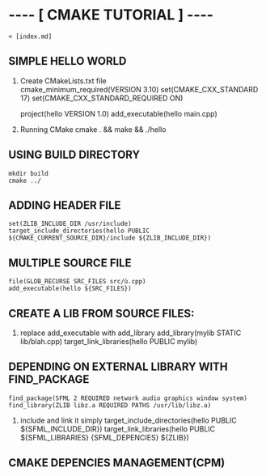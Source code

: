 # ---- [ CMAKE TUTORIAL ] ---- 
                                                
    < [index.md]

## SIMPLE HELLO WORLD 
1. Create CMakeLists.txt file	
	  cmake_minimum_required(VERSION 3.10)
		  set(CMAKE_CXX_STANDARD 17)
		  set(CMAKE_CXX_STANDARD_REQUIRED ON)
		
	  project(hello VERSION 1.0)
	  add_executable(hello main.cpp)
	
2. Running CMake 
		cmake . && make && ./hello
	
## USING BUILD DIRECTORY 
	mkdir build
	cmake ../

## ADDING HEADER FILE
	set(ZLIB_INCLUDE_DIR /usr/include)
	target_include_directories(hello PUBLIC ${CMAKE_CURRENT_SOURCE_DIR}/include ${ZLIB_INCLUDE_DIR})

## MULTIPLE SOURCE FILE 
	file(GLOB_RECURSE SRC_FILES src/ù.cpp)
	add_executable(hello ${SRC_FILES})
			
## CREATE A LIB FROM SOURCE FILES:
1. replace add_executable with add_library
		add_library(mylib STATIC lib/blah.cpp)
		target_link_libraries(hello PUBLIC mylib)
		
## DEPENDING ON EXTERNAL LIBRARY WITH FIND_PACKAGE
	find_package(SFML 2 REQUIRED network audio graphics window system)
	find_library(ZLIB libz.a REQUIRED PATHS /usr/lib/libz.a)
1. include and link it simply
	target_include_directories(hello PUBLIC ${SFML_INCLUDE_DIR})
	target_link_libraries(hello PUBLIC ${SFML_LIBRARIES} {SFML_DEPENCIES} ${ZLIB})
					
## CMAKE DEPENCIES MANAGEMENT(CPM)

